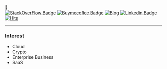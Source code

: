 👻  
[![StackOverFlow Badge](https://img.shields.io/badge/StackOverFlow-black?logo=stackoverflow&link=https://stackoverflow.com/users/16664587/joowon?tab=profile)](https://stackoverflow.com/users/16664587/joowon?tab=profile)
[![Buymecoffee Badge](https://img.shields.io/badge/buymeacoffee-black?logo=buymeacoffee&link=https://buymeacoffee.com/state01)](https://buymeacoffee.com/state01)
[![Blog](https://img.shields.io/badge/72port-Blog-lightgrey?style=social&link=https:72port.com)](https://72port.com)
[![Linkedin Badge](https://img.shields.io/badge/-LinkedIn-blue?style=flat-square&logo=Linkedin&logoColor=white&link=https://www.linkedin.com/in/joowon01/)](https://www.linkedin.com/in/joowon01/)
[![Hits](https://hits.seeyoufarm.com/api/count/incr/badge.svg?url=https%3A%2F%2Fgithub.com%2Fharbor05&count_bg=%23756FD7&title_bg=%23555555&icon=&icon_color=%23E7E7E7&title=hits&edge_flat=false)](https://hits.seeyoufarm.com)
<!-- ![Anurag's GitHub stats](https://github-readme-stats.vercel.app/api?username=harbor05&show_icons=true&theme=dark) -->
-------------
### Interest
  * Cloud
  * Crypto
  * Enterprise Business
  * SaaS


